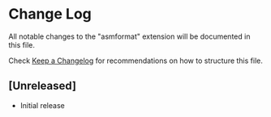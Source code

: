# Change Log

All notable changes to the "asmformat" extension will be documented in this file.

Check [Keep a Changelog](http://keepachangelog.com/) for recommendations on how to structure this file.

## [Unreleased]

- Initial release